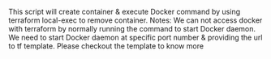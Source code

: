 This script will create container & execute Docker command by using terraform local-exec to remove container.
Notes:
We can not access docker with terraform by normally running the command to start Docker daemon. We need to start Docker daemon at specific port number & providing the url to tf template. Please checkout the template to know more
